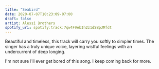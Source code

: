 ```yaml
---
title: "Seabird"
date: 2020-07-07T10:23:09-07:00
draft: false
artist: Alessi Brothers
spotify_uri: spotify:track:7qw4F9ebIh2z1dSBpJMfdt
---
```

Beautiful and timeless, this track will carry you softly to simpler times. The singer has a truly unique voice, layering wistful feelings with an undercurrent of deep longing.

I'm not sure I'll ever get bored of this song. I keep coming back for more.

